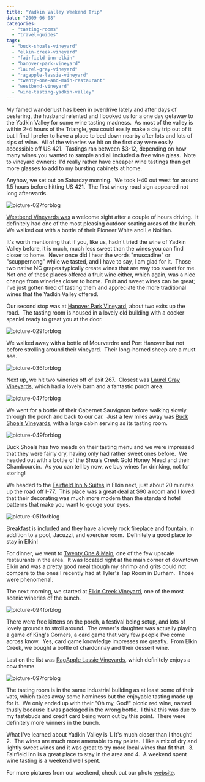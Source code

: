 ```yaml
---
title: "Yadkin Valley Weekend Trip"
date: "2009-06-08"
categories: 
  - "tasting-rooms"
  - "travel-guides"
tags: 
  - "buck-shoals-vineyard"
  - "elkin-creek-vineyard"
  - "fairfield-inn-elkin"
  - "hanover-park-vineyard"
  - "laurel-gray-vineyard"
  - "ragapple-lassie-vineyard"
  - "twenty-one-and-main-restaurant"
  - "westbend-vineyard"
  - "wine-tasting-yadkin-valley"
---
```


My famed wanderlust has been in overdrive lately and after days of pestering, the husband relented and I booked us for a one day getaway to the Yadkin Valley for some wine tasting madness.  As most of the valley is within 2-4 hours of the Triangle, you could easily make a day trip out of it but I find I prefer to have a place to bed down nearby after lots and lots of sips of wine.  All of the wineries we hit on the first day were easily accessible off US 421.  Tastings ran between $3-12, depending on how many wines you wanted to sample and all included a free wine glass.  Note to vineyard owners:  I'd really rather have cheaper wine tastings than get more glasses to add to my bursting cabinets at home.

Anyhow, we set out on Saturday morning.  We took I-40 out west for around 1.5 hours before hitting US 421.  The first winery road sign appeared not long afterwards.

![picture-027forblog](http://s3.amazonaws.com/thegourmez-wpmedia/2009/06/picture-027forblog-300x2001.jpg "picture-027forblog")

[Westbend Vineyards was](http://www.westbendvineyards.com/) a welcome sight after a couple of hours driving.  It definitely had one of the most pleasing outdoor seating areas of the bunch.  We walked out with a bottle of their Pioneer White and Le Noirian.

It's worth mentioning that if you, like us, hadn't tried the wine of Yadkin Valley before, it is much, much less sweet than the wines you can find closer to home.  Never once did I hear the words "muscadine" or "scuppernong" while we tasted, and I have to say, I am glad for it.  Those two native NC grapes typically create wines that are way too sweet for me.  Not one of these places offered a fruit wine either, which again, was a nice change from wineries closer to home.  Fruit and sweet wines can be great; I've just gotten tired of tasting them and appreciate the more traditional wines that the Yadkin Valley offered.

Our second stop was at [Hanover Park Vineyard](http://www.hanoverparkwines.com/), about two exits up the road.  The tasting room is housed in a lovely old building with a cocker spaniel ready to great you at the door.

![picture-029forblog](http://s3.amazonaws.com/thegourmez-wpmedia/2009/06/picture-029forblog-300x2001.jpg "picture-029forblog")

We walked away with a bottle of Mourverdre and Port Hanover but not before strolling around their vineyard.  Their long-horned sheep are a must see.

![picture-036forblog](http://s3.amazonaws.com/thegourmez-wpmedia/2009/06/picture-036forblog-300x2001.jpg "picture-036forblog")

Next up, we hit two wineries off of exit 267.  Closest was [Laurel Gray Vineyards](http://www.laurelgray.com/), which had a lovely barn and a fantastic porch area.

![picture-047forblog](http://s3.amazonaws.com/thegourmez-wpmedia/2009/06/picture-047forblog-300x2001.jpg "picture-047forblog")

We went for a bottle of their Cabernet Sauvignon before walking slowly through the porch and back to our car.  Just a few miles away was [Buck Shoals Vineyards](http://www.buckshoalsvineyard.com/), with a large cabin serving as its tasting room.

![picture-049forblog](http://s3.amazonaws.com/thegourmez-wpmedia/2009/06/picture-049forblog-300x2001.jpg "picture-049forblog")

Buck Shoals has two meads on their tasting menu and we were impressed that they were fairly dry, having only had rather sweet ones before.  We headed out with a bottle of the Shoals Creek Gold Honey Mead and their Chambourcin.  As you can tell by now, we buy wines for drinking, not for storing!

We headed to the [Fairfield Inn & Suites](http://www.marriott.com/hotels/travel/intje-fairfield-inn-and-suites-elkin-jonesville/) in Elkin next, just about 20 minutes up the road off I-77.  This place was a great deal at $90 a room and I loved that their decorating was much more modern than the standard hotel patterns that make you want to gouge your eyes.

![picture-051forblog](http://s3.amazonaws.com/thegourmez-wpmedia/2009/06/picture-051forblog-300x2001.jpg "picture-051forblog")

Breakfast is included and they have a lovely rock fireplace and fountain, in addition to a pool, Jacuzzi, and exercise room.  Definitely a good place to stay in Elkin!

For dinner, we went to [Twenty One & Main](http://www.twentyoneandmain.com/), one of the few upscale restaurants in the area.  It was located right at the main corner of downtown Elkin and was a pretty good meal though my shrimp and grits could not compare to the ones I recently had at Tyler's Tap Room in Durham.  Those were phenomenal.

The next morning, we started at [Elkin Creek Vineyard](http://www.elkincreekvineyard.com/), one of the most scenic wineries of the bunch.

![picture-094forblog](http://s3.amazonaws.com/thegourmez-wpmedia/2009/06/picture-094forblog-300x2001.jpg "picture-094forblog")

There were free kittens on the porch, a festival being setup, and lots of lovely grounds to stroll around.  The owner's daughter was actually playing a game of King's Corners, a card game that very few people I've come across know.  Yes, card game knowledge impresses me greatly.  From Elkin Creek, we bought a bottle of chardonnay and their dessert wine.

Last on the list was [RagApple Lassie Vineyards](http://www.ragapplelassie.com/), which definitely enjoys a cow theme.

![picture-097forblog](http://s3.amazonaws.com/thegourmez-wpmedia/2009/06/picture-097forblog-300x2001.jpg "picture-097forblog")

The tasting room is in the same industrial building as at least some of their vats, which takes away some hominess but the enjoyable tasting made up for it.  We only ended up with their "Oh my, God!" picnic red wine, named thusly because it was packaged in the wrong bottle.  I think this was due to my tastebuds and credit card being worn out by this point.  There were definitely more winners in the bunch.

What I've learned about Yadkin Valley is 1. It's much closer than I thought!  2.  The wines are much more amenable to my palate.  I like a mix of dry and lightly sweet wines and it was great to try more local wines that fit that.  3.  Fairfield Inn is a great place to stay in the area and 4.  A weekend spent wine tasting is a weekend well spent.

For more pictures from our weekend, check out our photo [website](http://www.yellow5labs.com/photos/index.php?path=./Adventures/Yadkin%20Valley,%20NC).
